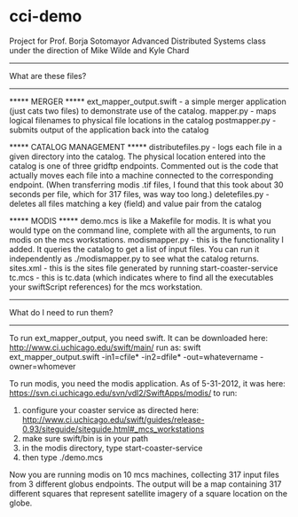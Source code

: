 cci-demo
========

Project for Prof. Borja Sotomayor Advanced Distributed Systems class 
under the direction of Mike Wilde and Kyle Chard

**************************
What are these files? 
**************************

***** MERGER *****
ext_mapper_output.swift - a simple merger application (just cats two files)
	to demonstrate use of the catalog.
mapper.py - maps logical filenames to physical file locations in the catalog
postmapper.py - submits output of the application back into the catalog

***** CATALOG MANAGEMENT *****
distributefiles.py - logs each file in a given directory into the catalog. The
	physical location entered into the catalog is one of three gridftp
	endpoints.  Commented out is the code that actually moves each file
	into a machine connected to the corresponding endpoint.  (When transferring
	modis .tif files, I found that this took about 30 seconds per file, which
	for 317 files, was way too long.)
deletefiles.py - deletes all files matching a key (field) and value pair from
	the catalog

***** MODIS *****
demo.mcs is like a Makefile for modis.  It is what you would type on the command line,
	complete with all the arguments, to run modis on the mcs workstations.
modismapper.py - this is the functionality I added.  It queries the catalog to get a list
	of input files.  You can run it independently as ./modismapper.py <options> to
	see what the catalog returns.
sites.xml - this is the sites file generated by running start-coaster-service
tc.mcs - this is tc.data (which indicates where to find all the executables your
	swiftScript references) for the mcs workstation.


**************************
What do I need to run them?
**************************

To run ext_mapper_output, you need swift. It can be downloaded here:
http://www.ci.uchicago.edu/swift/main/
run as:
swift ext_mapper_output.swift -in1=cfile* -in2=dfile* -out=whatevername -owner=whomever

To run modis, you need the modis application. As of 5-31-2012, it was here:
https://svn.ci.uchicago.edu/svn/vdl2/SwiftApps/modis/
to run:
1) configure your coaster service as directed here:
http://www.ci.uchicago.edu/swift/guides/release-0.93/siteguide/siteguide.html#_mcs_workstations
2) make sure swift/bin is in your path
3) in the modis directory, type start-coaster-service
4) then type ./demo.mcs

Now you are running modis on 10 mcs machines, collecting 317 input files from 3 different globus endpoints.
The output will be a map containing 317 different squares that represent satellite imagery of a square
location on the globe.
